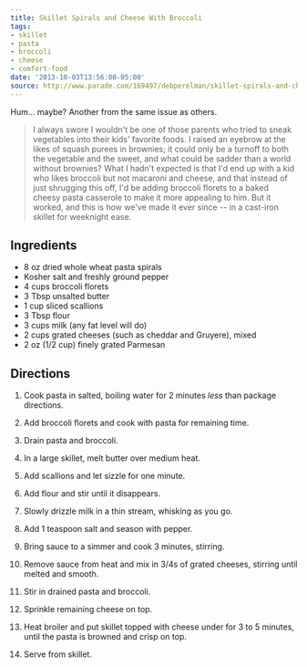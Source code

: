 ```yaml
---
title: Skillet Spirals and Cheese With Broccoli
tags:
- skillet
- pasta
- broccoli
- cheese
- comfort-food
date: '2013-10-03T13:56:00-05:00'
source: http://www.parade.com/169497/debperelman/skillet-spirals-and-cheese-with-broccoli/print/
---
```

Hum... maybe? Another from the same issue as others.



> I always swore I wouldn't be one of those parents who tried to sneak
vegetables into their kids' favorite foods. I raised an eyebrow at the
likes of squash purees in brownies; it could only be a turnoff to both
the vegetable and the sweet, and what could be sadder than a world
without brownies? What I hadn't expected is that I'd end up with a kid
who likes broccoli but not macaroni and cheese, and that instead of just
shrugging this off, I'd be adding broccoli florets to a baked cheesy
pasta casserole to make it more appealing to him. But it worked, and
this is how we've made it ever since -- in a cast-iron skillet for
weeknight ease.


## Ingredients

- 8 oz dried whole wheat pasta spirals
- Kosher salt and freshly ground pepper
- 4 cups broccoli florets
- 3 Tbsp unsalted butter
- 1 cup sliced scallions
- 3 Tbsp flour
- 3 cups milk (any fat level will do)
- 2 cups grated cheeses (such as cheddar and Gruyere), mixed
- 2 oz (1/2 cup) finely grated Parmesan

## Directions

1. Cook pasta in salted, boiling water for 2 minutes *less* than
package directions.

1. Add broccoli florets and cook with pasta for remaining time.

1. Drain pasta and broccoli.

1. In a large skillet, melt butter over medium heat.

1. Add scallions and let sizzle for one minute.

1. Add flour and stir until it disappears.

1. Slowly drizzle milk in a thin stream, whisking as you go.

1. Add 1 teaspoon salt and season with pepper.

1. Bring sauce to a simmer and cook 3 minutes, stirring.

1. Remove sauce from heat and mix in 3/4s of grated cheeses, stirring
until melted and smooth.

1. Stir in drained pasta and broccoli.

1. Sprinkle remaining cheese on top.

1. Heat broiler and put skillet topped with cheese under for 3 to 5
minutes, until the pasta is browned and crisp on top.

1. Serve from skillet.
